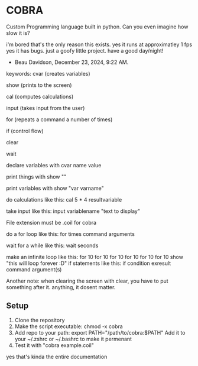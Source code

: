 # COBRA
Custom Programming language built in python. Can you even imagine how slow it is?

i'm bored
that's the only reason this exists.
yes it runs at approximatley 1 fps
yes it has bugs.
just a goofy little project.
have a good day/night!


- Beau Davidson, December 23, 2024, 9:22 AM.


keywords:
cvar (creates variables)

show (prints to the screen)

cal (computes calculations)

input (takes input from the user)

for (repeats a command a number of times)


if (control flow)

clear

wait

declare variables with cvar name value

print things with show ""

print variables with show "var varname"

do calculations like this: cal 5 * 4 resultvariable

take input like this: input variablename "text to display"

File extension must be .coil for cobra

do a for loop like this: for times command arguments

wait for a while like this: wait seconds

make an infinite loop like this: for 10 for 10 for 10 for 10 for 10 for 10 show "this will loop forever :D"
if statements like this: if condition exresult command argument(s)

Another note: when clearing the screen with clear, you have to put something after it. anything, it dosent matter.




## Setup
1. Clone the repository
2. Make the script executable: chmod -x cobra
3. Add repo to your path:  export PATH="/path/to/cobra:$PATH" Add it to your ~/.zshrc or ~/.bashrc to make it permenant
4. Test it with "cobra example.coil"

yes that's kinda the entire documentation
